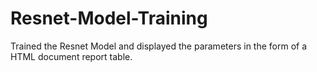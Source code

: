 # Resnet-Model-Training
Trained the Resnet Model and displayed the parameters in the form of a HTML document report table.
